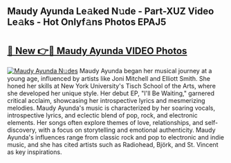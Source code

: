## Maudy Ayunda Le𝚊ked N𝚞de - Part-XUZ Video Le𝚊ks - Hot Onlyf𝚊ns Photos EPAJ5

# <h2><a href="http://ac38739.deff.icu/?id=Maudy+Ayunda">🔗 New 👉🔴 Maudy Ayunda VIDEO Photos</a></h2>

[![Maudy Ayunda N𝚞des](https://i.imgur.com/rIISA9y.gif)](http://ac38739.deff.icu/?id=Maudy+Ayunda)
Maudy Ayunda began her musical journey at a young age, influenced by artists like Joni Mitchell and Elliott Smith. She honed her skills at New York University's Tisch School of the Arts, where she developed her unique style. Her debut EP, "I'll Be Waiting," garnered critical acclaim, showcasing her introspective lyrics and mesmerizing melodies. Maudy Ayunda's music is characterized by her soaring vocals, introspective lyrics, and eclectic blend of pop, rock, and electronic elements. Her songs often explore themes of love, relationships, and self-discovery, with a focus on storytelling and emotional authenticity. Maudy Ayunda's influences range from classic rock and pop to electronic and indie music, and she has cited artists such as Radiohead, Björk, and St. Vincent as key inspirations.
